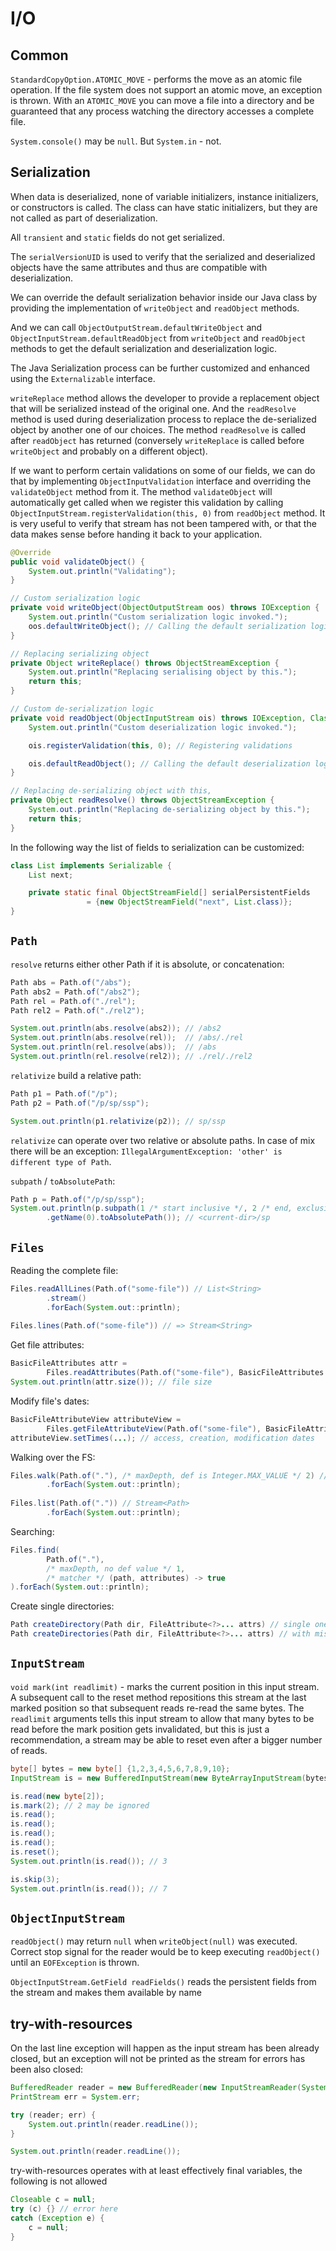 # I/O

## Common

`StandardCopyOption.ATOMIC_MOVE` - performs the move as an atomic file operation. If the file system does not support an atomic move, an exception is thrown. With an `ATOMIC_MOVE` you can move a file into a directory and be guaranteed that any process watching the directory accesses a complete file.

`System.console()` may be `null`. But `System.in` - not.

## Serialization

When data is deserialized, none of variable initializers, instance initializers, or constructors is called. The class can have static initializers, but they are not called as part of deserialization.

All `transient` and `static` fields do not get serialized.

The `serialVersionUID` is used to verify that the serialized and deserialized objects have the same attributes and thus are compatible with deserialization.

We can override the default serialization behavior inside our Java class by providing the implementation of `writeObject` and `readObject` methods.

And we can call `ObjectOutputStream.defaultWriteObject` and `ObjectInputStream.defaultReadObject` from `writeObject` and `readObject` methods to get the default serialization and deserialization logic.

The Java Serialization process can be further customized and enhanced using the `Externalizable` interface.

`writeReplace` method allows the developer to provide a replacement object that will be serialized instead of the original one. And the `readResolve` method is used during deserialization process to replace the de-serialized object by another one of our choices. The method `readResolve` is called after `readObject` has returned \(conversely `writeReplace` is called before `writeObject` and probably on a different object\).

If we want to perform certain validations on some of our fields, we can do that by implementing `ObjectInputValidation` interface and overriding the `validateObject` method from it. The method `validateObject` will automatically get called when we register this validation by calling `ObjectInputStream.registerValidation(this, 0)` from `readObject` method. It is very useful to verify that stream has not been tampered with, or that the data makes sense before handing it back to your application.

```java
@Override
public void validateObject() {
    System.out.println("Validating");
}

// Custom serialization logic
private void writeObject(ObjectOutputStream oos) throws IOException {
    System.out.println("Custom serialization logic invoked.");
    oos.defaultWriteObject(); // Calling the default serialization logic
}

// Replacing serializing object
private Object writeReplace() throws ObjectStreamException {
    System.out.println("Replacing serialising object by this.");
    return this;
}

// Custom de-serialization logic
private void readObject(ObjectInputStream ois) throws IOException, ClassNotFoundException {
    System.out.println("Custom deserialization logic invoked.");

    ois.registerValidation(this, 0); // Registering validations

    ois.defaultReadObject(); // Calling the default deserialization logic.
}

// Replacing de-serializing object with this,
private Object readResolve() throws ObjectStreamException {
    System.out.println("Replacing de-serializing object by this.");
    return this;
}
```

In the following way the list of fields to serialization can be customized:

```java
class List implements Serializable {
    List next;

    private static final ObjectStreamField[] serialPersistentFields
                 = {new ObjectStreamField("next", List.class)};
}
```

## `Path`

`resolve` returns either other Path if it is absolute, or concatenation:

```java
Path abs = Path.of("/abs");
Path abs2 = Path.of("/abs2");
Path rel = Path.of("./rel");
Path rel2 = Path.of("./rel2");

System.out.println(abs.resolve(abs2)); // /abs2
System.out.println(abs.resolve(rel));  // /abs/./rel
System.out.println(rel.resolve(abs));  // /abs
System.out.println(rel.resolve(rel2)); // ./rel/./rel2
```

`relativize` build a relative path:

```java
Path p1 = Path.of("/p");
Path p2 = Path.of("/p/sp/ssp");

System.out.println(p1.relativize(p2)); // sp/ssp
```

`relativize` can operate over two relative or absolute paths. In case of mix there will be an exception: `IllegalArgumentException: 'other' is different type of Path`.

`subpath` / `toAbsolutePath`:

```java
Path p = Path.of("/p/sp/ssp");
System.out.println(p.subpath(1 /* start inclusive */, 2 /* end, exclusive */)
        .getName(0).toAbsolutePath()); // <current-dir>/sp
```

## `Files`

Reading the complete file:

```java
Files.readAllLines(Path.of("some-file")) // List<String>
        .stream()
        .forEach(System.out::println);
        
Files.lines(Path.of("some-file")) // => Stream<String>
```

Get file attributes:

```java
BasicFileAttributes attr = 
        Files.readAttributes(Path.of("some-file"), BasicFileAttributes.class);
System.out.println(attr.size()); // file size
```

Modify file's dates:

```java
BasicFileAttributeView attributeView = 
        Files.getFileAttributeView(Path.of("some-file"), BasicFileAttributeView.class);
attributeView.setTimes(...); // access, creation, modification dates
```

Walking over the FS:

```java
Files.walk(Path.of("."), /* maxDepth, def is Integer.MAX_VALUE */ 2) // Stream<Path>
        .forEach(System.out::println);
        
Files.list(Path.of(".")) // Stream<Path>
        .forEach(System.out::println);
```

Searching:

```java
Files.find(
        Path.of("."),
        /* maxDepth, no def value */ 1,
        /* matcher */ (path, attributes) -> true
).forEach(System.out::println);
```

Create single directories:

```java
Path createDirectory(Path dir, FileAttribute<?>... attrs) // single one
Path createDirectories(Path dir, FileAttribute<?>... attrs) // with missing parents
```

## `InputStream`

`void mark(int readlimit)` - marks the current position in this input stream. A subsequent call to the reset method repositions this stream at the last marked position so that subsequent reads re-read the same bytes. The `readlimit` arguments tells this input stream to allow that many bytes to be read before the mark position gets invalidated, but this is just a recommendation, a stream may be able to reset even after a bigger number of reads.

```java
byte[] bytes = new byte[] {1,2,3,4,5,6,7,8,9,10};
InputStream is = new BufferedInputStream(new ByteArrayInputStream(bytes));

is.read(new byte[2]);
is.mark(2); // 2 may be ignored
is.read();
is.read();
is.read();
is.read();
is.reset();
System.out.println(is.read()); // 3

is.skip(3);
System.out.println(is.read()); // 7
```

## `ObjectInputStream`

`readObject()` may return `null` when `writeObject(null)` was executed. Correct stop signal for the reader would be to keep executing `readObject()` until an `EOFException` is thrown.

`ObjectInputStream.GetField readFields()` reads the persistent fields from the stream and makes them available by name

## try-with-resources

On the last line exception will happen as the input stream has been already closed, but an exception will not be printed as the stream for errors has been also closed:

```java
BufferedReader reader = new BufferedReader(new InputStreamReader(System.in));
PrintStream err = System.err;

try (reader; err) {
    System.out.println(reader.readLine());
}

System.out.println(reader.readLine());
```

try-with-resources operates with at least effectively final variables, the following is not allowed

```java
Closeable c = null;
try (c) {} // error here
catch (Exception e) {
    c = null;
}
```

